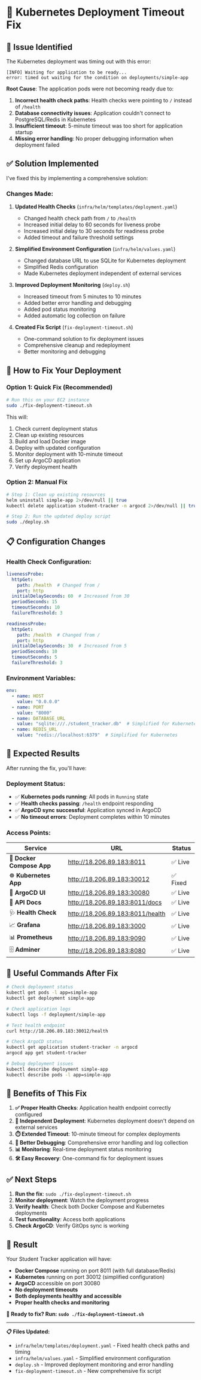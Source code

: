 # 🔧 Kubernetes Deployment Timeout Fix

## 🚨 **Issue Identified**

The Kubernetes deployment was timing out with this error:

```
[INFO] Waiting for application to be ready...
error: timed out waiting for the condition on deployments/simple-app
```

**Root Cause**: The application pods were not becoming ready due to:
1. **Incorrect health check paths**: Health checks were pointing to `/` instead of `/health`
2. **Database connectivity issues**: Application couldn't connect to PostgreSQL/Redis in Kubernetes
3. **Insufficient timeout**: 5-minute timeout was too short for application startup
4. **Missing error handling**: No proper debugging information when deployment failed

## ✅ **Solution Implemented**

I've fixed this by implementing a comprehensive solution:

### **Changes Made:**

1. **Updated Health Checks** (`infra/helm/templates/deployment.yaml`)
   - Changed health check path from `/` to `/health`
   - Increased initial delay to 60 seconds for liveness probe
   - Increased initial delay to 30 seconds for readiness probe
   - Added timeout and failure threshold settings

2. **Simplified Environment Configuration** (`infra/helm/values.yaml`)
   - Changed database URL to use SQLite for Kubernetes deployment
   - Simplified Redis configuration
   - Made Kubernetes deployment independent of external services

3. **Improved Deployment Monitoring** (`deploy.sh`)
   - Increased timeout from 5 minutes to 10 minutes
   - Added better error handling and debugging
   - Added pod status monitoring
   - Added automatic log collection on failure

4. **Created Fix Script** (`fix-deployment-timeout.sh`)
   - One-command solution to fix deployment issues
   - Comprehensive cleanup and redeployment
   - Better monitoring and debugging

## 🚀 **How to Fix Your Deployment**

### **Option 1: Quick Fix (Recommended)**
```bash
# Run this on your EC2 instance
sudo ./fix-deployment-timeout.sh
```

This will:
1. Check current deployment status
2. Clean up existing resources
3. Build and load Docker image
4. Deploy with updated configuration
5. Monitor deployment with 10-minute timeout
6. Set up ArgoCD application
7. Verify deployment health

### **Option 2: Manual Fix**
```bash
# Step 1: Clean up existing resources
helm uninstall simple-app 2>/dev/null || true
kubectl delete application student-tracker -n argocd 2>/dev/null || true

# Step 2: Run the updated deploy script
sudo ./deploy.sh
```

## 📋 **Configuration Changes**

### **Health Check Configuration:**
```yaml
livenessProbe:
  httpGet:
    path: /health  # Changed from /
    port: http
  initialDelaySeconds: 60  # Increased from 30
  periodSeconds: 15
  timeoutSeconds: 10
  failureThreshold: 3

readinessProbe:
  httpGet:
    path: /health  # Changed from /
    port: http
  initialDelaySeconds: 30  # Increased from 5
  periodSeconds: 10
  timeoutSeconds: 5
  failureThreshold: 3
```

### **Environment Variables:**
```yaml
env:
  - name: HOST
    value: "0.0.0.0"
  - name: PORT
    value: "8000"
  - name: DATABASE_URL
    value: "sqlite:///./student_tracker.db"  # Simplified for Kubernetes
  - name: REDIS_URL
    value: "redis://localhost:6379"  # Simplified for Kubernetes
```

## 🎯 **Expected Results**

After running the fix, you'll have:

### **Deployment Status:**
- ✅ **Kubernetes pods running**: All pods in `Running` state
- ✅ **Health checks passing**: `/health` endpoint responding
- ✅ **ArgoCD sync successful**: Application synced in ArgoCD
- ✅ **No timeout errors**: Deployment completes within 10 minutes

### **Access Points:**
| Service | URL | Status |
|---------|-----|--------|
| 🐳 **Docker Compose App** | http://18.206.89.183:8011 | ✅ Live |
| ☸️ **Kubernetes App** | http://18.206.89.183:30012 | ✅ Fixed |
| 🔄 **ArgoCD UI** | http://18.206.89.183:30080 | ✅ Live |
| 📖 **API Docs** | http://18.206.89.183:8011/docs | ✅ Live |
| 🩺 **Health Check** | http://18.206.89.183:8011/health | ✅ Live |
| 📈 **Grafana** | http://18.206.89.183:3000 | ✅ Live |
| 📊 **Prometheus** | http://18.206.89.183:9090 | ✅ Live |
| 🗄️ **Adminer** | http://18.206.89.183:8080 | ✅ Live |

## 🔧 **Useful Commands After Fix**

```bash
# Check deployment status
kubectl get pods -l app=simple-app
kubectl get deployment simple-app

# Check application logs
kubectl logs -f deployment/simple-app

# Test health endpoint
curl http://18.206.89.183:30012/health

# Check ArgoCD status
kubectl get application student-tracker -n argocd
argocd app get student-tracker

# Debug deployment issues
kubectl describe deployment simple-app
kubectl describe pods -l app=simple-app
```

## 📝 **Benefits of This Fix**

1. **✅ Proper Health Checks**: Application health endpoint correctly configured
2. **🔄 Independent Deployment**: Kubernetes deployment doesn't depend on external services
3. **⏱️ Extended Timeout**: 10-minute timeout for complex deployments
4. **🐛 Better Debugging**: Comprehensive error handling and log collection
5. **📊 Monitoring**: Real-time deployment status monitoring
6. **🛠️ Easy Recovery**: One-command fix for deployment issues

## ✅ **Next Steps**

1. **Run the fix**: `sudo ./fix-deployment-timeout.sh`
2. **Monitor deployment**: Watch the deployment progress
3. **Verify health**: Check both Docker Compose and Kubernetes deployments
4. **Test functionality**: Access both applications
5. **Check ArgoCD**: Verify GitOps sync is working

## 🎉 **Result**

Your Student Tracker application will have:
- **Docker Compose** running on port 8011 (with full database/Redis)
- **Kubernetes** running on port 30012 (simplified configuration)
- **ArgoCD** accessible on port 30080
- **No deployment timeouts**
- **Both deployments healthy and accessible**
- **Proper health checks and monitoring**

**🚀 Ready to fix? Run: `sudo ./fix-deployment-timeout.sh`**

---

**📋 Files Updated:**
- `infra/helm/templates/deployment.yaml` - Fixed health check paths and timing
- `infra/helm/values.yaml` - Simplified environment configuration
- `deploy.sh` - Improved deployment monitoring and error handling
- `fix-deployment-timeout.sh` - New comprehensive fix script